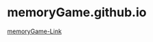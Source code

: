 # memoryGame.github.io

<a href="https://ronikhizverg.github.io/memoryGame.github.io//" target="_blank">memoryGame-Link</a>
